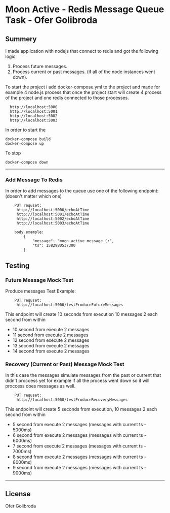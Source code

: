 # Moon Active - Redis Message Queue Task - Ofer Golibroda

Summery
----
I made application with nodejs that connect to redis and got the following logic:
1. Process future messages.
2. Process current or past messages. (if all of the node instances went down).

To start the project i add docker-compose.yml to the project and made for example 4 node.js process that once the project start will create 4 process of the project and one redis connected to those processes.

```
  http://localhost:5000
  http://localhost:5001
  http://localhost:5002
  http://localhost:5003
```

In order to start the
```
docker-compose build
docker-compose up
```

To stop
```
docker-compose down
```
 ***

 ### Add Message To Redis


In order to add messages to the queue use one of the following endpoint: (doesn't matter which one)

```
    PUT requset:
     http://localhost:5000/echoAtTime
     http://localhost:5001/echoAtTime
     http://localhost:5002/echoAtTime
     http://localhost:5003/echoAtTime

    body example:
        {
        	"message": "moon active message (:",
        	"ts": 1582980537300
        }
```

 Testing
----
### Future Message Mock Test

Produce messages Test Example:
```
    PUT requset:
     http://localhost:5000/testProduceFutureMessages
```

This endpoint will create 10 seconds from execution 10 messages 2 each second from within
* 10 second from execute 2 messages
* 11 second from execute 2 messages
* 12 second from execute 2 messages
* 13 second from execute 2 messages
* 14 second from execute 2 messages

### Recovery (Current or Past) Message Mock Test

In this case the messages simulate messages from the past or current that didn't proccess yet for example if all the process went down so it will proccess does messages as well.

```
    PUT requset:
     http://localhost:5000/testProduceRecoveryMessages
```

This endpoint will create 5 seconds from execution, 10 messages 2 each second from within
* 5 second from execute 2 messages (messages with current ts - 5000ms)
* 6 second from execute 2 messages (messages with current ts - 6000ms)
* 7 second from execute 2 messages (messages with current ts - 7000ms)
* 8 second from execute 2 messages (messages with current ts - 8000ms)
* 9 second from execute 2 messages (messages with current ts - 9000ms)



***


License
----

Ofer Golibroda
